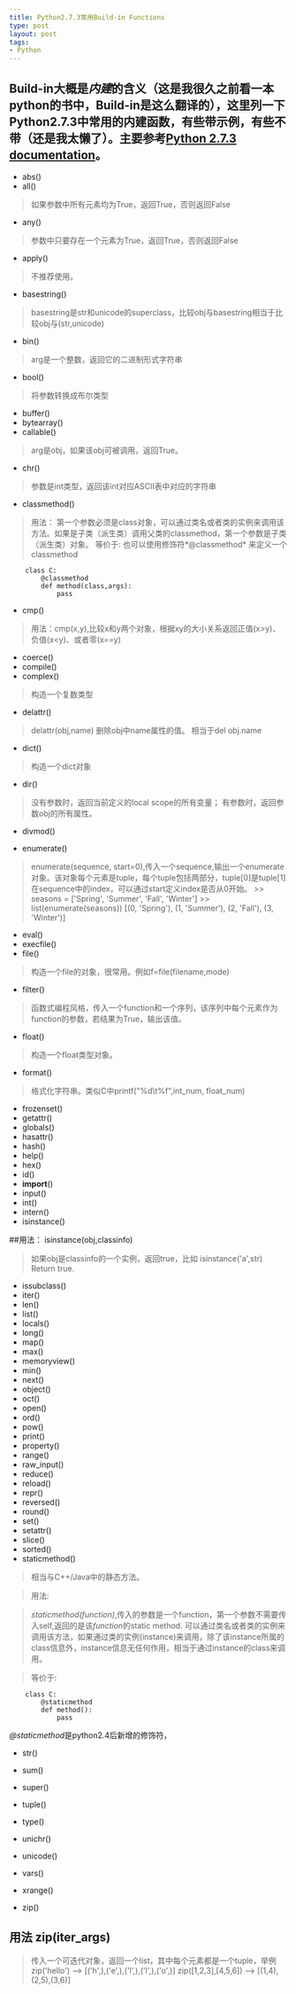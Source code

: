 ```yaml
--- 
title: Python2.7.3常用Build-in Functions
type: post
layout: post
tags: 
- Python 
---
```


Build-in大概是*内建*的含义（这是我很久之前看一本python的书中，Build-in是这么翻译的），这里列一下Python2.7.3中常用的内建函数，有些带示例，有些不带（还是我太懒了）。主要参考[Python 2.7.3 documentation](http://docs.python.org/library/functions.html)。
----

+ abs()
+ all()
> 如果参数中所有元素均为True，返回True，否则返回False

+ any()
> 参数中只要存在一个元素为True，返回True，否则返回False

+ apply()
> 不推荐使用。

+ basestring()
> basestring是str和unicode的superclass，比较obj与basestring相当于比较obj与(str,unicode)

+ bin()
> arg是一个整数，返回它的二进制形式字符串

+ bool()
> 将参数转换成布尔类型

+ buffer()
+ bytearray()
+ callable()
> arg是obj，如果该obj可被调用，返回True。

+ chr()
> 参数是int类型，返回该int对应ASCII表中对应的字符串

+ classmethod()
>用法：
>第一个参数必须是class对象，可以通过类名或者类的实例来调用该方法。如果是子类（派生类）调用父类的classmethod，第一个参数是子类（派生类）对象。
>等价于: 
>也可以使用修饰符*@classmethod* 来定义一个classmethod

		class C:
			@classmethod
			def method(class,args):
				pass

+ cmp()
>用法：cmp(x,y),比较x和y两个对象，根据xy的大小关系返回正值(x>y)、负值(x<y)、或者零(x==y)

+ coerce()
+ compile()
+ complex()
> 构造一个复数类型

+ delattr()
> delattr(obj,name) 删除obj中name属性的值。 相当于del obj.name

+ dict()
> 构造一个dict对象

+ dir()
>没有参数时，返回当前定义的local scope的所有变量；
有参数时，返回参数obj的所有属性。

+ divmod()
> 

+ enumerate()
> enumerate(sequence, start=0),传入一个sequence,输出一个enumerate对象。该对象每个元素是tuple，每个tuple包括两部分，tuple[0]是tuple[1]在sequence中的index，可以通过start定义index是否从0开始。
		\>\> seasons = ['Spring', 'Summer', 'Fall', 'Winter']
		\>\> list(enumerate(seasons))
		[(0, 'Spring'), (1, 'Summer'), (2, 'Fall'), (3, 'Winter')]		

+ eval()
+ execfile()
+ file()
> 构造一个file的对象，很常用。例如f=file(filename,mode)

+ filter()
> 函数式编程风格，传入一个function和一个序列，该序列中每个元素作为function的参数，若结果为True，输出该值。

+ float()
> 构造一个float类型对象。

+ format()
> 格式化字符串。类似C中printf("%d\t%f",int_num, float_num)


+ frozenset()
+ getattr()
+ globals()
+ hasattr()
+ hash()
+ help()
+ hex()
+ id()
+ __import__()
+ input()
+ int()
+ intern()
+ isinstance()

##用法： isinstance(obj,classinfo)

>如果obj是classinfo的一个实例，返回true，比如
		isinstance('a',str)
>Return true.

+ issubclass()
+ iter()
+ len()
+ list()
+ locals()
+ long()
+ map()
+ max()
+ memoryview()
+ min()
+ next()
+ object()
+ oct()
+ open()
+ ord()
+ pow()
+ print()
+ property()
+ range()
+ raw_input()
+ reduce()
+ reload()
+ repr()
+ reversed()
+ round()
+ set()
+ setattr()
+ slice()
+ sorted()
+ staticmethod()

>相当与C++/Java中的静态方法。

>用法:

> *staticmethod(function)*,传入的参数是一个function，第一个参数不需要传入self,返回的是该*function*的static method. 可以通过类名或者类的实例来调用该方法，如果通过类的实例(instance)来调用，除了该instance所属的class信息外，instance信息无任何作用，相当于通过instance的class来调用。

>等价于:

		class C:
			@staticmethod
			def method():
				pass

*@staticmethod*是python2.4后新增的修饰符，

+ str()
+ sum()
+ super()
+ tuple()
+ type()
+ unichr()
+ unicode()
+ vars()
+ xrange()

+ zip()

## 用法 zip(iter_args)

>传入一个可迭代对象，返回一个list，其中每个元素都是一个tuple，举例
		zip('hello') --> [('h',),('e',),('l',),('l',),('o',)]
		zip([1,2,3],[4,5,6]) --> [(1,4),(2,5),(3,6)]
